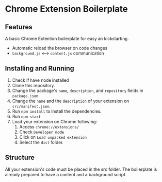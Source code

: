 # Chrome Extension Boilerplate


## Features
A basic Chrome Extention boilerplate for easy an kickstarting. 

- Automatic reload the browser on code changes
- `background.js` <--> `content.js` communication

## Installing and Running

1. Check if have node installed
2. Clone this repository.
3. Change the package's `name`, `description`, and `repository` fields in `package.json`.
4. Change the `name` and the `description` of your extension on `src/manifest.json`.
5. Run `npm install` to install the dependencies.
6. Run `npm start`
7. Load your extension on Chrome following:
   1. Access `chrome://extensions/`
   2. Check `Developer mode`
   3. Click on `Load unpacked extension`
   4. Select the `dist` folder.

## Structure
All your extension's code must be placed in the src folder.
The boilerplate is already prepared to have a content and a background script.